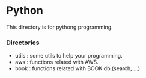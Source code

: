 # Python 

This directory is for pythong programming. 

### Directories
- utils : some utils to help your programming.
- aws : functions related with AWS.
- book : functions related with BOOK db (search, ...)
